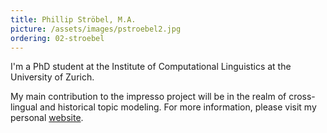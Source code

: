 ```yaml
---
title: Phillip Ströbel, M.A.
picture: /assets/images/pstroebel2.jpg
ordering: 02-stroebel
---
```


I'm a PhD student at the Institute of Computational Linguistics at the University of Zurich. 

My main contribution to the impresso project will be in the realm of cross-lingual and historical topic modeling. For more information, please visit my personal [website](http://www.cl.uzh.ch/de/people/team/Computerlinguistikteam/pstroebel.html).
